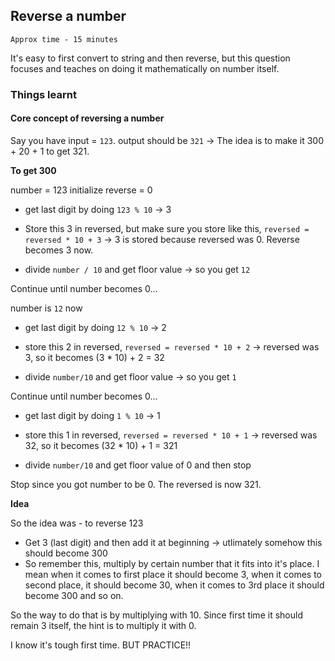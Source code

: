 ## Reverse a number

`Approx time - 15 minutes`

It's easy to first convert to string and then reverse, but this question focuses and teaches on doing it mathematically on number itself.

### Things learnt

#### Core concept of reversing a number

Say you have input = `123`. output should be `321` -> The idea is to make it 300 + 20 + 1 to get 321.

**To get 300**

number = 123
initialize reverse = 0

- get last digit by doing `123 % 10` -> 3

- Store this 3 in reversed, but make sure you store like this, `reversed = reversed * 10 + 3` -> 3 is stored because reversed was 0. Reverse becomes 3 now.

- divide `number / 10` and get floor value -> so you get `12`

Continue until number becomes 0...

number is `12` now

- get last digit by doing `12 % 10` -> 2

- store this 2 in reversed, `reversed = reversed * 10 + 2` -> reversed was 3, so it becomes (3 \* 10) + 2 = 32

- divide `number/10` and get floor value -> so you get `1`

Continue until number becomes 0...

- get last digit by doing `1 % 10` -> 1

- store this 1 in reversed, `reversed = reversed * 10 + 1` -> reversed was 32, so it becomes (32 \* 10) + 1 = 321

- divide `number/10` and get floor value of 0 and then stop

Stop since you got number to be 0. The reversed is now 321.

**Idea**

So the idea was - to reverse 123

- Get 3 (last digit) and then add it at beginning -> utlimately somehow this should become 300
- So remember this, multiply by certain number that it fits into it's place. I mean when it comes to first place it should become 3, when it comes to second place, it should become 30, when it comes to 3rd place it should become 300 and so on.

So the way to do that is by multiplying with 10. Since first time it should remain 3 itself, the hint is to multiply it with 0.

I know it's tough first time. BUT PRACTICE!!
